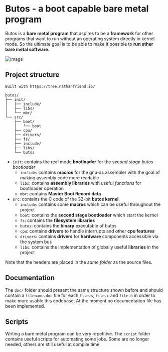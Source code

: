 # Butos - a boot capable bare metal program 
Butos is a **bare metal program** that aspires to be a **framework** for other programs that want to run without an operating system directly in kernel mode. So the ultimate goal is to be able to make it possible to **run other bare metal software**.

![image](https://user-images.githubusercontent.com/71092108/207573430-31ec90b7-d47c-4c58-ac28-358f6acdce79.png)

## Project structure

```
Built with https://tree.nathanfriend.io/

butos/
├── init/
│   ├── include/
│   ├── libs/
│   └── mbr/
└── src/
    ├── boot/
    │   └── boot
    ├── cpu/
    ├── drivers/
    ├── fs/
    ├── include/
    ├── libs/
    └── butos
```

- `init`: contains the real mode **bootloader** for the *second stage butos bootloader*
    - `include`: contains **macros** for the gnu-as assembler with the goal of making assembly code more readable
    - `libs`: contains **assembly libraries** with useful *functions* for bootloader operation
    - `mbr`: contains **Master Boot Record data**
- `src`: contains the C code of the 32-bit **butos kernel**
    - `include`: contains some **macros** which can be useful throughout the project
    - `boot`: contains the **second stage bootloader** which start the kernel
    - `fs`: contains the **filesystem libraries**
    - `butos`: contains the **binary** executable of butos
    - `cpu`: contains **drivers** to handle interrupts and other **cpu features**
    - `drivers`: contains **drivers** for **hardware** components accessible via the system bus
    - `libs`: contains the implementation of globally useful **libraries** in the project

Note that the headers are placed in the *same folder* as the source files.

## Documentation
The `doc/` folder should present the same structure shown before and should contain a `filename.doc` file for each `file.s`, `file.c` and `file.h` in order to make more usable this codebase. At the moment no documentation file has been implemented.

## Scripts
Writing a bare metal program can be very repetitive. The `script` folder contains useful scripts for automating some jobs. Some are no longer needed, others are still useful at compile time.
